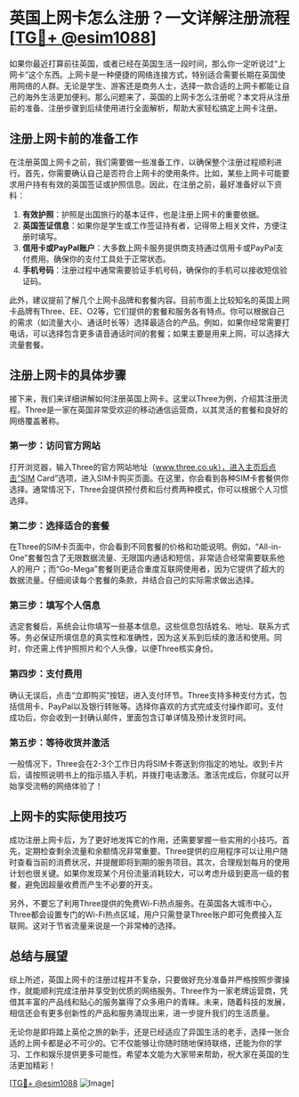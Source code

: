# 英国上网卡怎么注册？一文详解注册流程[[TG💪+ @esim1088](https://t.me/s/esim1088)]

如果你最近打算前往英国，或者已经在英国生活一段时间，那么你一定听说过“上网卡”这个东西。上网卡是一种便捷的网络连接方式，特别适合需要长期在英国使用网络的人群。无论是学生、游客还是商务人士，选择一款合适的上网卡都能让自己的海外生活更加便利。那么问题来了，英国的上网卡怎么注册呢？本文将从注册前的准备、注册步骤到后续使用进行全面解析，帮助大家轻松搞定上网卡注册。

## 注册上网卡前的准备工作

在注册英国上网卡之前，我们需要做一些准备工作，以确保整个注册过程顺利进行。首先，你需要确认自己是否符合上网卡的使用条件。比如，某些上网卡可能要求用户持有有效的英国签证或护照信息。因此，在注册之前，最好准备好以下资料：

1. **有效护照**：护照是出国旅行的基本证件，也是注册上网卡的重要依据。
2. **英国签证信息**：如果你是学生或工作签证持有者，记得带上相关文件，方便注册时填写。
3. **信用卡或PayPal账户**：大多数上网卡服务提供商支持通过信用卡或PayPal支付费用。确保你的支付工具处于正常状态。
4. **手机号码**：注册过程中通常需要验证手机号码，确保你的手机可以接收短信验证码。

此外，建议提前了解几个上网卡品牌和套餐内容。目前市面上比较知名的英国上网卡品牌有Three、EE、O2等，它们提供的套餐和服务各有特点。你可以根据自己的需求（如流量大小、通话时长等）选择最适合的产品。例如，如果你经常需要打电话，可以选择包含更多语音通话时间的套餐；如果主要是用来上网，可以选择大流量套餐。

## 注册上网卡的具体步骤

接下来，我们来详细讲解如何注册英国上网卡。这里以Three为例，介绍其注册流程。Three是一家在英国非常受欢迎的移动通信运营商，以其灵活的套餐和良好的网络覆盖著称。

### 第一步：访问官方网站

打开浏览器，输入Three的官方网站地址（www.three.co.uk），进入主页后点击“SIM Card”选项，进入SIM卡购买页面。在这里，你会看到各种SIM卡套餐供你选择。通常情况下，Three会提供预付费和后付费两种模式，你可以根据个人习惯选择。

### 第二步：选择适合的套餐

在Three的SIM卡页面中，你会看到不同套餐的价格和功能说明。例如，“All-in-One”套餐包含了无限数据流量、无限国内通话和短信，非常适合经常需要联系他人的用户；而“Go-Mega”套餐则更适合重度互联网使用者，因为它提供了超大的数据流量。仔细阅读每个套餐的条款，并结合自己的实际需求做出选择。

### 第三步：填写个人信息

选定套餐后，系统会让你填写一些基本信息。这些信息包括姓名、地址、联系方式等。务必保证所填信息的真实性和准确性，因为这关系到后续的激活和使用。同时，你还需上传护照照片和个人头像，以便Three核实身份。

### 第四步：支付费用

确认无误后，点击“立即购买”按钮，进入支付环节。Three支持多种支付方式，包括信用卡、PayPal以及银行转账等。选择你喜欢的方式完成支付操作即可。支付成功后，你会收到一封确认邮件，里面包含订单详情及预计发货时间。

### 第五步：等待收货并激活

一般情况下，Three会在2-3个工作日内将SIM卡寄送到你指定的地址。收到卡片后，请按照说明书上的指示插入手机，并拨打电话激活。激活完成后，你就可以开始享受流畅的网络体验了！

## 上网卡的实际使用技巧

成功注册上网卡后，为了更好地发挥它的作用，还需要掌握一些实用的小技巧。首先，定期检查剩余流量和余额情况非常重要。Three提供的应用程序可以让用户随时查看当前的消费状况，并提醒即将到期的服务项目。其次，合理规划每月的使用计划也很关键。如果你发现某个月份流量消耗较大，可以考虑升级到更高一级的套餐，避免因超量收费而产生不必要的开支。

另外，不要忘了利用Three提供的免费Wi-Fi热点服务。在英国各大城市中心，Three都会设置专门的Wi-Fi热点区域，用户只需登录Three账户即可免费接入互联网。这对于节省流量来说是一个非常棒的选择。

## 总结与展望

综上所述，英国上网卡的注册过程并不复杂，只要做好充分准备并严格按照步骤操作，就能顺利完成注册并享受到优质的网络服务。Three作为一家老牌运营商，凭借其丰富的产品线和贴心的服务赢得了众多用户的青睐。未来，随着科技的发展，相信还会有更多创新性的产品和服务涌现出来，进一步提升我们的生活质量。

无论你是即将踏上英伦之旅的新手，还是已经适应了异国生活的老手，选择一张合适的上网卡都是必不可少的。它不仅能够让你随时随地保持联络，还能为你的学习、工作和娱乐提供更多可能性。希望本文能为大家带来帮助，祝大家在英国的生活更加精彩！

[[TG💪+ @esim1088](https://t.me/s/esim1088) ![Image](https://i.postimg.cc/4NQfJmqS/Snipaste-2025-05-13-00-14-12.png)]